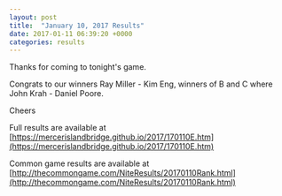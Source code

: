 ```yaml
---
layout: post
title:  "January 10, 2017 Results"
date: 2017-01-11 06:39:20 +0000
categories: results
---
```

Thanks for coming to tonight's game.

Congrats to our winners Ray Miller - Kim Eng, winners of B and C where John Krah - Daniel Poore.

Cheers

Full results are available at [https://mercerislandbridge.github.io/2017/170110E.htm](https://mercerislandbridge.github.io/2017/170110E.htm)

Common game results are available at [http://thecommongame.com/NiteResults/20170110Rank.html](http://thecommongame.com/NiteResults/20170110Rank.html)
